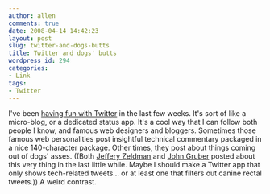 ```yaml
---
author: allen
comments: true
date: 2008-04-14 14:42:23
layout: post
slug: twitter-and-dogs-butts
title: Twitter and dogs' butts
wordpress_id: 294
categories:
- Link
tags:
- Twitter
---
```


I've been [having fun with Twitter](http://twitter.com/apike) in the last few weeks. It's sort of like a micro-blog, or a dedicated status app. It's a cool way that I can follow both people I know, and famous web designers and bloggers. Sometimes those famous web personalities post insightful technical commentary packaged in a nice 140-character package. Other times, they post about things coming out of dogs' asses. ((Both [Jeffery Zeldman](http://twitter.com/zeldman/statuses/775831027) and [John Gruber](http://twitter.com/gruber/statuses/789108573) posted about this very thing in the last little while. Maybe I should make a Twitter app that only shows tech-related tweets... or at least one that filters out canine rectal tweets.)) A weird contrast.
